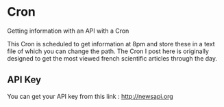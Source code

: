 # Cron
Getting information with an API with a Cron

This Cron is scheduled to get information at 8pm and store these in a text file of which you can change the path.
The Cron I post here is originally designed to get the most viewed french scientific articles through the day.


## API Key

You can get your API key from this link : http://newsapi.org
